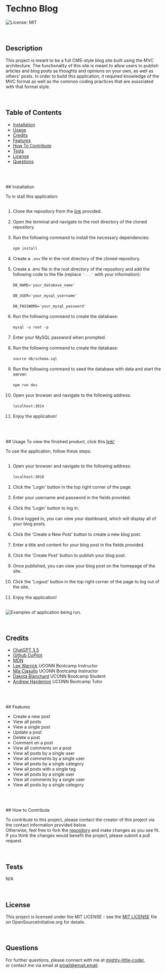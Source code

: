 # Techno Blog
  ![License: MIT](https://img.shields.io/badge/License-MIT-yellow.svg)
  </br>
  </br>
  </br>
  ## Description
  
  This project is meant to be a full CMS-style blog site built using the MVC architecture. The functionality of this site is meant to allow users to publish articles and blog posts as thoughts and opinions on your own, as well as others' posts. In order to build this application, it required knowledge of the MVC format as well as the common coding practices that are associated with that format style.
  </br>
  </br>
  </br>
  ## Table of Contents
  
  - [Installation](#installation)
  - [Usage](#usage)
  - [Credits](#credits)
  - [Features](#features)
  - [How To Contribute](#how-to-contribute)
  - [Tests](#tests)
  - [License](#license)
  - [Questions](#questions)
  </br>
  </br>
  </br>
  ## Installation
  
  To in stall this application:<br></br>
  1. Clone the repository from the <a href="https://github.com/mighty-little-coder/TechnoBlog">link</a> provided.<br></br>
  2. Open the terminal and navigate to the root directory of the cloned repository.<br></br>
  3. Run the following command to install the necessary dependencies:<br></br>
  ```npm install```<br></br>
  4. Create a `.env` file in the root directory of the cloned repository.<br></br>
  5. Create a .env file in the root directory of the repository and add the following code to the file (replace ```'...'``` with your information):<br></br>
  ```DB_NAME='your_database_name'``` <br></br>
  ```DB_USER='your_mysql_username'```<br></br>
  ```DB_PASSWORD='your_mysql_password'```<br></br>
  6. Run the following command to create the database:<br></br>
  ```mysql -u root -p```<br></br>
  7. Enter your MySQL password when prompted.<br></br>
  8. Run the following command to create the database:<br></br>
  ```source db/schema.sql```<br></br>
  9. Run the following command to seed the database with data and start the server:<br></br>
  ```npm run dev```<br></br>
  10. Open your browser and navigate to the following address:<br></br>
  ```localhost:3014```<br></br>
  11. Enjoy the application!
  </br>
  </br>
  </br>
  ## Usage
  To view the finished product, click this <a href="link">link!</a>

  <!-- Video of it running below:
  <video src="video.link">Vid</video> -->

To use the application, follow these steps:<br><br>
1. Open your browser and navigate to the following address:<br><br>
```localhost:3010```<br><br>
2. Click the 'Login' button in the top right corner of the page.<br><br>
3. Enter your username and password in the fields provided.<br><br>
4. Click the 'Login' button to log in.<br><br>
5. Once logged in, you can view your dashboard, which will display all of your blog posts.<br><br>
6. Click the 'Create a New Post' button to create a new blog post.<br><br>
7. Enter a title and content for your blog post in the fields provided.<br><br>
8. Click the 'Create Post' button to publish your blog post.<br><br>
9. Once published, you can view your blog post on the homepage of the site.<br><br>
10. Click the 'Logout' button in the top right corner of the page to log out of the site.<br><br>
11. Enjoy the application!<br><br>


  ![Examples of application being run.](link-to-image)
  </br>
  </br>
  </br>
  ## Credits
  
  - <a href="https://chat.openai.com/">ChatGPT 3.5</a>
  - <a href="https://github.com/features/copilot?ef_id=_k_CjwKCAiAq4KuBhA6EiwArMAw1FOutqMK0saZxH8FwReh32EgrB9jOkJA2Gi0O3-RqIINbuOsOHKHhxoCfKwQAvD_BwE_k_&OCID=AIDcmmc3fhtaow_SEM__k_CjwKCAiAq4KuBhA6EiwArMAw1FOutqMK0saZxH8FwReh32EgrB9jOkJA2Gi0O3-RqIINbuOsOHKHhxoCfKwQAvD_BwE_k_&gad_source=1&gclid=CjwKCAiAq4KuBhA6EiwArMAw1FOutqMK0saZxH8FwReh32EgrB9jOkJA2Gi0O3-RqIINbuOsOHKHhxoCfKwQAvD_BwE">Github CoPilot</a>
  - <a href="https://developer.mozilla.org/en-US/">MDN</a>
  - <a href="https://leewarrick.com/">Lee Warrick</a> UCONN Bootcamp Instructor
  - <a href="https://github.com/miacias">Mia Ciasullo</a> UCONN Bootcamp Instructor
  - <a href="https://github.com/dakotablanchard">Dakota Blanchard</a> UCONN Bootcamp Student
  - <a href="https://github.com/'name'">Andrew Hardemon</a> UCONN Bootcamp Tutor
  </br>
  </br>
  </br>
  ## Features
  
  - Create a new post
  - View all posts
  - View a single post
  - Update a post
  - Delete a post
  - Comment on a post
  - View all comments on a post
  - View all posts by a single user
  - View all comments by a single user
  - View all posts by a single category
  - View all posts with a single tag
  - View all posts by a single user
  - View all comments by a single user
  - View all posts by a single category
  </br>
  </br>
  </br>
  ## How to Contribute
  
  To contribute to this project, please contact the creator of this project via the contact information provided below.<br>Otherwise, feel free to fork the <a href="https://github.com/mighty-little-coder/TechnoBlog">repository</a> and make changes as you see fit. If you think the changes would benefit the project, please submit a pull request.
  </br>
  </br>
  </br>
  ## Tests
  
  N/A
  </br>
  </br>
  </br>
  ## License
  
  This project is licensed under the MIT LICENSE - see the <a href="https://opensource.org/licenses/MIT">MIT LICENSE</a> file on OpenSourceInitiative.org for details.
  </br>
  </br>
  </br>
  ## Questions
  
  For further questions, please connect with me at <a href="https://github.com/mighty-little-coder">mighty-little-coder</a>,<br>
  or contact me via email at <a href="email@email.email">email@email.email</a>.